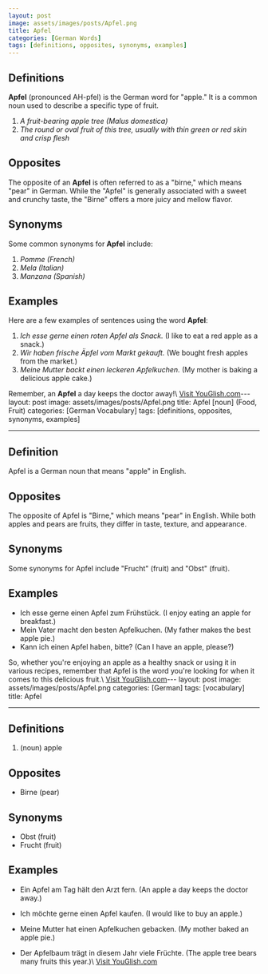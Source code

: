 ```yaml
---
layout: post
image: assets/images/posts/Apfel.png
title: Apfel
categories: [German Words]
tags: [definitions, opposites, synonyms, examples]
---
```


## Definitions
**Apfel** (pronounced AH-pfel) is the German word for "apple." It is a common noun used to describe a specific type of fruit. 

1. *A fruit-bearing apple tree (Malus domestica)*
2. *The round or oval fruit of this tree, usually with thin green or red skin and crisp flesh*

## Opposites
The opposite of an **Apfel** is often referred to as a "birne," which means "pear" in German. While the "Apfel" is generally associated with a sweet and crunchy taste, the "Birne" offers a more juicy and mellow flavor.

## Synonyms
Some common synonyms for **Apfel** include:

1. *Pomme (French)*
2. *Mela (Italian)*
3. *Manzana (Spanish)*

## Examples
Here are a few examples of sentences using the word **Apfel**:

1. *Ich esse gerne einen roten Apfel als Snack.* (I like to eat a red apple as a snack.)
2. *Wir haben frische Äpfel vom Markt gekauft.* (We bought fresh apples from the market.)
3. *Meine Mutter backt einen leckeren Apfelkuchen.* (My mother is baking a delicious apple cake.)

Remember, an **Apfel** a day keeps the doctor away!\ <a id="yg-widget-0" class="youglish-widget" data-query="Apfel" data-lang="german" data-components="8412" data-auto-start="0" data-bkg-color="theme_light" data-title="How%20to%20pronounce%20Apfel%20in%20German"  rel="nofollow" href="https://youglish.com">Visit YouGlish.com</a><script async src="https://youglish.com/public/emb/widget.js" charset="utf-8"></script>---
layout: post
image: assets/images/posts/Apfel.png
title: Apfel [noun] (Food, Fruit)
categories: [German Vocabulary]
tags: [definitions, opposites, synonyms, examples]

---

## Definition

Apfel is a German noun that means "apple" in English. 

## Opposites

The opposite of Apfel is "Birne," which means "pear" in English. While both apples and pears are fruits, they differ in taste, texture, and appearance. 

## Synonyms

Some synonyms for Apfel include "Frucht" (fruit) and "Obst" (fruit).

## Examples

- Ich esse gerne einen Apfel zum Frühstück. (I enjoy eating an apple for breakfast.)
- Mein Vater macht den besten Apfelkuchen. (My father makes the best apple pie.)
- Kann ich einen Apfel haben, bitte? (Can I have an apple, please?)

So, whether you're enjoying an apple as a healthy snack or using it in various recipes, remember that Apfel is the word you're looking for when it comes to this delicious fruit.\ <a id="yg-widget-0" class="youglish-widget" data-query="Apfel" data-lang="german" data-components="8412" data-auto-start="0" data-bkg-color="theme_light" data-title="How%20to%20pronounce%20Apfel%20in%20German"  rel="nofollow" href="https://youglish.com">Visit YouGlish.com</a><script async src="https://youglish.com/public/emb/widget.js" charset="utf-8"></script>---
layout: post
image: assets/images/posts/Apfel.png
categories: [German]
tags: [vocabulary]
title: Apfel

---

## Definitions

1. (noun) apple

## Opposites

- Birne (pear)

## Synonyms

- Obst (fruit)
- Frucht (fruit)

## Examples

- Ein Apfel am Tag hält den Arzt fern. (An apple a day keeps the doctor away.)

- Ich möchte gerne einen Apfel kaufen. (I would like to buy an apple.)

- Meine Mutter hat einen Apfelkuchen gebacken. (My mother baked an apple pie.)

- Der Apfelbaum trägt in diesem Jahr viele Früchte. (The apple tree bears many fruits this year.)\ <a id="yg-widget-0" class="youglish-widget" data-query="Apfel" data-lang="german" data-components="8412" data-auto-start="0" data-bkg-color="theme_light" data-title="How%20to%20pronounce%20Apfel%20in%20German"  rel="nofollow" href="https://youglish.com">Visit YouGlish.com</a><script async src="https://youglish.com/public/emb/widget.js" charset="utf-8"></script>